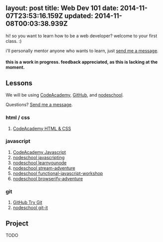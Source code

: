 layout: post
title: Web Dev 101
date: 2014-11-07T23:53:16.159Z
updated: 2014-11-08T00:03:38.939Z
---
hi! so you want to learn how to be a web developer? welcome to your first class. :)

i'll personally mentor anyone who wants to learn, just [send me a message](http://dinosaur.is).

#### this is a work in progress. feedback appreciated, as this is lacking at the moment.

## Lessons

We will be using [CodeAcademy](http://www.codecademy.com), [GitHub](https://github.com), and [nodeschool](http://nodeschool.io).

Questions? [Send me a message](http://dinosaur.is).

### html / css

1. [CodeAcademy HTML & CSS](http://www.codecademy.com/tracks/web)

### javascript

1. [CodeAcademy Javascript](http://www.codecademy.com/tracks/javascript)
1. [nodeschool javascripting](https://github.com/sethvincent/javascripting)
1. [nodeschool learnyounode](https://github.com/rvagg/learnyounode)
1. [nodeschool stream-adventure](https://github.com/substack/stream-adventure)
1. [nodeschool functional-javascript-workshop](https://github.com/timoxley/functional-javascript-workshop)
1. [nodeschool browserify-adventure](https://github.com/substack/browserify-adventure)


### git

1. [GitHub Try Git](https://try.github.io/)
1. [nodeschool git-it](https://github.com/jlord/git-it)

## Project

TODO
